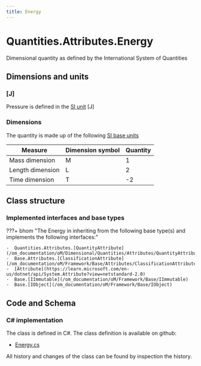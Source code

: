 ```yaml
---
title: Energy
---
```


# Quantities.Attributes.Energy

Dimensional quantity as defined by the International System of Quantities

## Dimensions and units

### [J]

Pressure is defined in the [SI unit](https://bhom.xyz/documentation/BHoM_oM/BHoM-Units-conventions/) [J]

### Dimensions

The quantity is made up of the following [SI base units](https://en.wikipedia.org/wiki/SI_base_unit)

| Measure        | Dimension symbol | Quantity |
|------------------|--------|----------|
| Mass dimension |  M  |1  |
| Length dimension |  L  |2  |
| Time dimension |  T  |-2  |


## Class structure

### Implemented interfaces and base types

???+ bhom "The Energy in inheriting from the following base type(s) and implements the following interfaces:"

    -  Quantities.Attributes.[QuantityAttribute](/om_documentation/oM/Dimensional/Quantities/Attributes/QuantityAttribute)
    -  Base.Attributes.[ClassificationAttribute](/om_documentation/oM/Framework/Base/Attributes/ClassificationAttribute)
    -  [Attribute](https://learn.microsoft.com/en-us/dotnet/api/System.Attribute?view=netstandard-2.0)
    -  Base.[IImmutable](/om_documentation/oM/Framework/Base/IImmutable)
    -  Base.[IObject](/om_documentation/oM/Framework/Base/IObject)




## Code and Schema

### C# implementation

The class is defined in C#. The class definition is available on github:

- [Energy.cs](https://github.com/BHoM/BHoM/blob/develop/Quantities_oM/Attributes\Energy.cs)

All history and changes of the class can be found by inspection the history.

